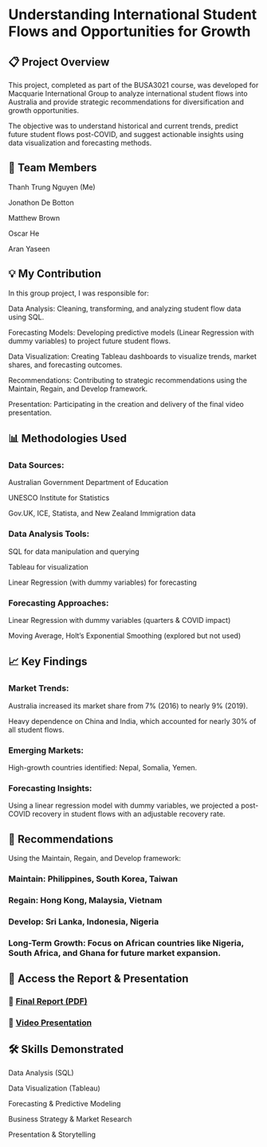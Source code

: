 # Understanding International Student Flows and Opportunities for Growth

## 📋 Project Overview

This project, completed as part of the BUSA3021 course, was developed for Macquarie International Group to analyze international student flows into Australia and provide strategic recommendations for diversification and growth opportunities.

The objective was to understand historical and current trends, predict future student flows post-COVID, and suggest actionable insights using data visualization and forecasting methods.

## 👥 Team Members

Thanh Trung Nguyen (Me)

Jonathon De Botton

Matthew Brown

Oscar He

Aran Yaseen

## 💡 My Contribution

In this group project, I was responsible for:

Data Analysis: Cleaning, transforming, and analyzing student flow data using SQL.

Forecasting Models: Developing predictive models (Linear Regression with dummy variables) to project future student flows.

Data Visualization: Creating Tableau dashboards to visualize trends, market shares, and forecasting outcomes.

Recommendations: Contributing to strategic recommendations using the Maintain, Regain, and Develop framework.

Presentation: Participating in the creation and delivery of the final video presentation.

## 📊 Methodologies Used

### Data Sources:

Australian Government Department of Education

UNESCO Institute for Statistics

Gov.UK, ICE, Statista, and New Zealand Immigration data

### Data Analysis Tools:

SQL for data manipulation and querying

Tableau for visualization

Linear Regression (with dummy variables) for forecasting

### Forecasting Approaches:

Linear Regression with dummy variables (quarters & COVID impact)

Moving Average, Holt’s Exponential Smoothing (explored but not used)

## 📈 Key Findings

### Market Trends:

Australia increased its market share from 7% (2016) to nearly 9% (2019).

Heavy dependence on China and India, which accounted for nearly 30% of all student flows.

### Emerging Markets:

High-growth countries identified: Nepal, Somalia, Yemen.

### Forecasting Insights:

Using a linear regression model with dummy variables, we projected a post-COVID recovery in student flows with an adjustable recovery rate.

## 🚀 Recommendations

Using the Maintain, Regain, and Develop framework:

### Maintain: Philippines, South Korea, Taiwan

### Regain: Hong Kong, Malaysia, Vietnam

### Develop: Sri Lanka, Indonesia, Nigeria

### Long-Term Growth: Focus on African countries like Nigeria, South Africa, and Ghana for future market expansion.

## 📁 Access the Report & Presentation

### 📄 [Final Report (PDF)](./Client%20Report.pdf)

### 🎥 [Video Presentation](https://www.youtube.com/watch?v=3nD4tFKWBC8&t=394s)

## 🛠 Skills Demonstrated

Data Analysis (SQL)

Data Visualization (Tableau)

Forecasting & Predictive Modeling

Business Strategy & Market Research

Presentation & Storytelling





